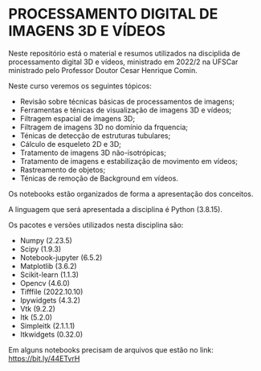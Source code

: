 # PROCESSAMENTO DIGITAL DE IMAGENS 3D E VÍDEOS

Neste repositório está o material e resumos utilizados na disciplida de processamento digital 3D e vídeos, ministrado em 2022/2 na UFSCar ministrado pelo Professor Doutor Cesar Henrique Comin.

Neste curso veremos os seguintes tópicos:
* Revisão sobre técnicas básicas de processamentos de imagens;
* Ferramentas e ténicas de visualização de imagens 3D e vídeos;
* Filtragem espacial de imagens 3D;
* Filtragem de imagens 3D no domínio da frquencia;
* Ténicas de detecção de estruturas tubulares;
* Cálculo de esqueleto 2D e 3D;
* Tratamento de imagens 3D não-isotrópicas;
* Tratamento de imagens e estabilização de movimento em vídeos;
* Rastreamento de objetos;
* Ténicas de remoção de Background em vídeos.

Os notebooks estão organizados de forma a apresentação dos conceitos.

A linguagem que será apresentada a disciplina é Python (3.8.15).

Os pacotes e versões utilizados nesta disciplina são:
* Numpy (2.23.5)
* Scipy (1.9.3)
* Notebook-jupyter (6.5.2)
* Matplotlib (3.6.2)
* Scikit-learn (1.1.3)
* Opencv (4.6.0)
* Tifffile (2022.10.10)
* Ipywidgets (4.3.2)
* Vtk (9.2.2)
* Itk (5.2.0)
* Simpleitk (2.1.1.1)
* Itkwidgets (0.32.0)

Em alguns notebooks precisam de arquivos que estão no link: https://bit.ly/44ETvrH
